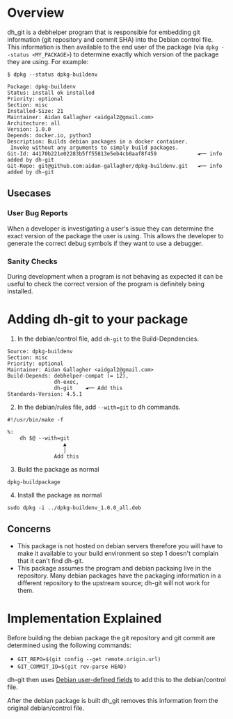 # Overview

dh_git is a debhelper program that is responsible for embedding git information (git repository and commit SHA) into the Debian control file. This information is then available to the end user of the package (via `dpkg --status <MY_PACKAGE>`) to determine exactly which version of the package they are using. For example:
```
$ dpkg --status dpkg-buildenv

Package: dpkg-buildenv
Status: install ok installed
Priority: optional
Section: misc
Installed-Size: 21
Maintainer: Aidan Gallagher <aidgal2@gmail.com>
Architecture: all
Version: 1.0.0
Depends: docker.io, python3
Description: Builds debian packages in a docker container.
 Invoke without any arguments to simply build packages.
Git-Id: 44170b221e02283b5ff55813e5eb4cb0aaf8f459             ◄── info added by dh-git
Git-Repo: git@github.com:aidan-gallagher/dpkg-buildenv.git   ◄── info added by dh-git
```



## Usecases

### User Bug Reports  
When a developer is investigating a user's issue they can determine the exact version of the package the user is using. This allows the developer to generate the correct debug symbols if they want to use a debugger.

### Sanity Checks
During development when a program is not behaving as expected it can be useful to check the correct version of the program is definitely being installed. 

# Adding dh-git to your package
1. In the debian/control file, add `dh-git` to the Build-Depndencies. 
```
Source: dpkg-buildenv
Section: misc
Priority: optional
Maintainer: Aidan Gallagher <aidgal2@gmail.com>
Build-Depends: debhelper-compat (= 12),
               dh-exec,
               dh-git    ◄── Add this
Standards-Version: 4.5.1
```

2. In the debian/rules file, add `--with=git` to dh commands.

```
#!/usr/bin/make -f

%:
	dh $@ --with=git
                  ▲
                  │
               Add this
```

3. Build the package as normal
```
dpkg-buildpackage
```
4. Install the package as normal
```
sudo dpkg -i ../dpkg-buildenv_1.0.0_all.deb 
```


## Concerns
* This package is not hosted on debian servers therefore you will have to make it available to your build environment so step 1 doesn't complain that it can't find dh-git.
* This package assumes the program and debian packaing live in the repository. Many debian packages have the packaging information in a different repository to the upstream source; dh-git will not work for them.

# Implementation Explained

Before building the debian package the git repository and git commit are determined using the following commands:
* `GIT_REPO=$(git config --get remote.origin.url)`
* `GIT_COMMIT_ID=$(git rev-parse HEAD)`


dh-git then uses [Debian user-defined fields](https://www.debian.org/doc/debian-policy/ch-controlfields.html#user-defined-fields) to add this to the debian/control file.

After the debian package is built dh_git removes this information from the original debian/control file.


